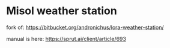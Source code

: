 # Misol weather station
fork of: https://bitbucket.org/andronichus/lora-weather-station/

manual is here: https://sprut.ai/client/article/693